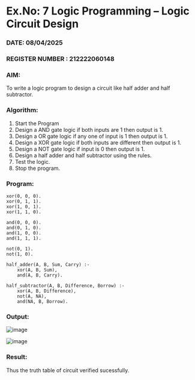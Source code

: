 # Ex.No: 7  Logic Programming –  Logic Circuit Design
### DATE: 08/04/2025                                                                  
### REGISTER NUMBER : 212222060148
### AIM: 
To write a logic program to design a circuit like half adder and half subtractor.
###  Algorithm:
1. Start the Program
2. Design a AND gate logic if both inputs are 1 then output is 1.
3. Design a OR gate logic if any one of input is 1 then output is 1.
4. Design a XOR gate logic if both inputs are different then output is 1.
5. Design a NOT gate logic if input is 0 then output is 1.
6. Design a half adder and half subtractor using the rules.
7. Test the logic.
8. Stop the program.

### Program:
```
xor(0, 0, 0).
xor(0, 1, 1).
xor(1, 0, 1).
xor(1, 1, 0).

and(0, 0, 0).
and(0, 1, 0).
and(1, 0, 0).
and(1, 1, 1).

not(0, 1).
not(1, 0).

half_adder(A, B, Sum, Carry) :-
    xor(A, B, Sum),
    and(A, B, Carry).

half_subtractor(A, B, Difference, Borrow) :-
    xor(A, B, Difference),
    not(A, NA),
    and(NA, B, Borrow).

```
### Output:

![image](https://github.com/user-attachments/assets/4ee1405b-c823-4ac8-987f-3791f14d4506)

![image](https://github.com/user-attachments/assets/a9b3eac6-ceb1-4f4e-b6bb-86988a09fc8d)


### Result:
Thus the truth table of circuit verified sucessfully.
